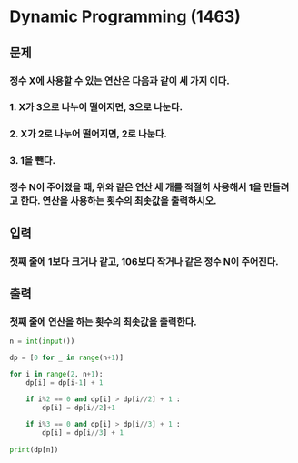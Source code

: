 # Dynamic Programming (1463)

## 문제

### 정수 X에 사용할 수 있는 연산은 다음과 같이 세 가지 이다.
###   1. X가 3으로 나누어 떨어지면, 3으로 나눈다.
###   2. X가 2로 나누어 떨어지면, 2로 나눈다.
###   3. 1을 뺀다.
### 정수 N이 주어졌을 때, 위와 같은 연산 세 개를 적절히 사용해서 1을 만들려고 한다. 연산을 사용하는 횟수의 최솟값을 출력하시오.

## 입력

### 첫째 줄에 1보다 크거나 같고, 106보다 작거나 같은 정수 N이 주어진다.

## 출력

### 첫째 줄에 연산을 하는 횟수의 최솟값을 출력한다.

```python
n = int(input())

dp = [0 for _ in range(n+1)]

for i in range(2, n+1):
    dp[i] = dp[i-1] + 1  

    if i%2 == 0 and dp[i] > dp[i//2] + 1 :
        dp[i] = dp[i//2]+1
        
    if i%3 == 0 and dp[i] > dp[i//3] + 1 :
        dp[i] = dp[i//3] + 1
        
print(dp[n])
```
